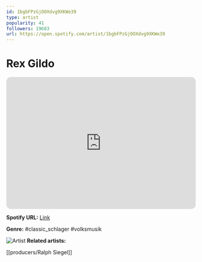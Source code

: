 ```yaml
---
id: 1bgbFPzGjOOXdvg9XKWe39
type: artist
popularity: 41
followers: 19683
url: https://open.spotify.com/artist/1bgbFPzGjOOXdvg9XKWe39
---
```

# Rex Gildo

<iframe style="border-radius:12px" src="https://open.spotify.com/embed/artist/1bgbFPzGjOOXdvg9XKWe39" width="100%" height="352" frameBorder="0" allowfullscreen="" allow="autoplay; clipboard-write; encrypted-media; fullscreen; picture-in-picture" loading="lazy"></iframe>

**Spotify URL:** [Link](https://open.spotify.com/artist/1bgbFPzGjOOXdvg9XKWe39)

**Genre:**  #classic_schlager #volksmusik

![Artist](https://i.scdn.co/image/ab67616d0000b2737991fdde0d44442e380479c9)
**Related artists:**

[[producers/Ralph Siegel]]
